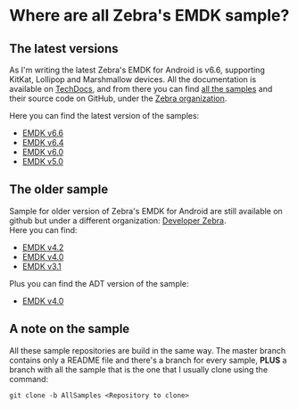 # Where are all Zebra's EMDK sample?

## The latest versions
As I'm writing the latest Zebra's EMDK for Android is v6.6, supporting KitKat, Lollipop and Marshmallow devices.  All the documentation is available on [TechDocs](http://techdocs.zebra.com), and from there you can find [all the samples](http://techdocs.zebra.com/emdk-for-android/6-6/samples/) and their source code on GitHub, under the [Zebra organization](https://github.com/Zebra).

Here you can find the latest version of the samples:

* [EMDK v6.6](https://github.com/Zebra/samples-emdkforandroid-6_6/tree/AllSamples)
* [EMDK v6.4](https://github.com/Zebra/samples-emdkforandroid-6_4/tree/AllSamples)
* [EMDK v6.0](https://github.com/Zebra/samples-emdkforandroid-6_0/tree/AllSamples)
* [EMDK v5.0](https://github.com/Zebra/samples-emdkforandroid-5_0/tree/AllSamples)

## The older sample
Sample for older version of Zebra's EMDK for Android are still available on github but under a different organization: [Developer Zebra](https://github.com/developer-zebra).  
Here you can find:

* [EMDK v4.2](https://github.com/developer-zebra/samples-emdkforandroid-4_2/tree/AllSamples)
* [EMDK v4.0](https://github.com/developer-zebra/samples-emdkforandroid-4_0/tree/AllSamples)
* [EMDK v3.1](https://github.com/developer-zebra/samples-emdkforandroid-3_1/tree/AllSamples)

Plus you can find the ADT version of the sample:

* [EMDK v4.0](https://github.com/developer-zebra/samples-emdkforandroid-4_0-ADT/tree/AllSamples)

## A note on the sample
All these sample repositories are build in the same way. The master branch contains only a README file and there's a branch for every sample, **PLUS** a branch with all the sample that is the one that I usually clone using the command:

    git clone -b AllSamples <Repository to clone>
